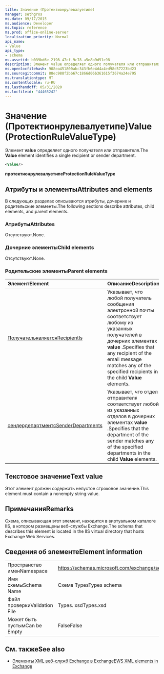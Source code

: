 ```yaml
---
title: Значение (Протектионрулевалуетипе)
manager: sethgros
ms.date: 09/17/2015
ms.audience: Developer
ms.topic: reference
ms.prod: office-online-server
localization_priority: Normal
api_name:
- Value
api_type:
- schema
ms.assetid: b039bd6e-2198-47cf-9c78-a5e8b9d51c98
description: Элемент value определяет одного получателя или отправителя.
ms.openlocfilehash: 908ea451800abc343fb6e4d4a4ed98d57223bd23
ms.sourcegitcommit: 88ec988f2bb67c1866d06b361615f3674a24e795
ms.translationtype: MT
ms.contentlocale: ru-RU
ms.lasthandoff: 05/31/2020
ms.locfileid: "44465242"
---
```

# <a name="value-protectionrulevaluetype"></a><span data-ttu-id="c2790-103">Значение (Протектионрулевалуетипе)</span><span class="sxs-lookup"><span data-stu-id="c2790-103">Value (ProtectionRuleValueType)</span></span>

<span data-ttu-id="c2790-104">Элемент **value** определяет одного получателя или отправителя.</span><span class="sxs-lookup"><span data-stu-id="c2790-104">The **Value** element identifies a single recipient or sender department.</span></span> 
  
```XML
<Value/>
```

<span data-ttu-id="c2790-105">**протектионрулевалуетипе**</span><span class="sxs-lookup"><span data-stu-id="c2790-105">**ProtectionRuleValueType**</span></span>

## <a name="attributes-and-elements"></a><span data-ttu-id="c2790-106">Атрибуты и элементы</span><span class="sxs-lookup"><span data-stu-id="c2790-106">Attributes and elements</span></span>

<span data-ttu-id="c2790-107">В следующих разделах описываются атрибуты, дочерние и родительские элементы.</span><span class="sxs-lookup"><span data-stu-id="c2790-107">The following sections describe attributes, child elements, and parent elements.</span></span>
  
### <a name="attributes"></a><span data-ttu-id="c2790-108">Атрибуты</span><span class="sxs-lookup"><span data-stu-id="c2790-108">Attributes</span></span>

<span data-ttu-id="c2790-109">Отсутствуют.</span><span class="sxs-lookup"><span data-stu-id="c2790-109">None.</span></span>
  
### <a name="child-elements"></a><span data-ttu-id="c2790-110">Дочерние элементы</span><span class="sxs-lookup"><span data-stu-id="c2790-110">Child elements</span></span>

<span data-ttu-id="c2790-111">Отсутствуют.</span><span class="sxs-lookup"><span data-stu-id="c2790-111">None.</span></span>
  
### <a name="parent-elements"></a><span data-ttu-id="c2790-112">Родительские элементы</span><span class="sxs-lookup"><span data-stu-id="c2790-112">Parent elements</span></span>

|<span data-ttu-id="c2790-113">**Элемент**</span><span class="sxs-lookup"><span data-stu-id="c2790-113">**Element**</span></span>|<span data-ttu-id="c2790-114">**Описание**</span><span class="sxs-lookup"><span data-stu-id="c2790-114">**Description**</span></span>|
|:-----|:-----|
|[<span data-ttu-id="c2790-115">Получательявляется</span><span class="sxs-lookup"><span data-stu-id="c2790-115">RecipientIs</span></span>](recipientis.md) <br/> |<span data-ttu-id="c2790-116">Указывает, что любой получатель сообщения электронной почты соответствует любому из указанных получателей в дочерних элементах **value** .</span><span class="sxs-lookup"><span data-stu-id="c2790-116">Specifies that any recipient of the email message matches any of the specified recipients in the child **Value** elements.</span></span>  <br/> |
|[<span data-ttu-id="c2790-117">сендердепартментс</span><span class="sxs-lookup"><span data-stu-id="c2790-117">SenderDepartments</span></span>](senderdepartments.md) <br/> |<span data-ttu-id="c2790-118">Указывает, что отдел отправителя соответствует любой из указанных отделов в дочерних элементах **value** .</span><span class="sxs-lookup"><span data-stu-id="c2790-118">Specifies that the department of the sender matches any of the specified departments in the child **Value** elements.</span></span>  <br/> |
   
## <a name="text-value"></a><span data-ttu-id="c2790-119">Текстовое значение</span><span class="sxs-lookup"><span data-stu-id="c2790-119">Text value</span></span>

<span data-ttu-id="c2790-120">Этот элемент должен содержать непустое строковое значение.</span><span class="sxs-lookup"><span data-stu-id="c2790-120">This element must contain a nonempty string value.</span></span>
  
## <a name="remarks"></a><span data-ttu-id="c2790-121">Примечания</span><span class="sxs-lookup"><span data-stu-id="c2790-121">Remarks</span></span>

<span data-ttu-id="c2790-122">Схема, описывающая этот элемент, находится в виртуальном каталоге IIS, в котором размещены веб-службы Exchange.</span><span class="sxs-lookup"><span data-stu-id="c2790-122">The schema that describes this element is located in the IIS virtual directory that hosts Exchange Web Services.</span></span>
  
## <a name="element-information"></a><span data-ttu-id="c2790-123">Сведения об элементе</span><span class="sxs-lookup"><span data-stu-id="c2790-123">Element information</span></span>

|||
|:-----|:-----|
|<span data-ttu-id="c2790-124">Пространство имен</span><span class="sxs-lookup"><span data-stu-id="c2790-124">Namespace</span></span>  <br/> |https://schemas.microsoft.com/exchange/services/2006/types  <br/> |
|<span data-ttu-id="c2790-125">Имя схемы</span><span class="sxs-lookup"><span data-stu-id="c2790-125">Schema Name</span></span>  <br/> |<span data-ttu-id="c2790-126">Схема Types</span><span class="sxs-lookup"><span data-stu-id="c2790-126">Types schema</span></span>  <br/> |
|<span data-ttu-id="c2790-127">Файл проверки</span><span class="sxs-lookup"><span data-stu-id="c2790-127">Validation File</span></span>  <br/> |<span data-ttu-id="c2790-128">Types. xsd</span><span class="sxs-lookup"><span data-stu-id="c2790-128">Types.xsd</span></span>  <br/> |
|<span data-ttu-id="c2790-129">Может быть пустым</span><span class="sxs-lookup"><span data-stu-id="c2790-129">Can be Empty</span></span>  <br/> |<span data-ttu-id="c2790-130">False</span><span class="sxs-lookup"><span data-stu-id="c2790-130">False</span></span>  <br/> |
   
## <a name="see-also"></a><span data-ttu-id="c2790-131">См. также</span><span class="sxs-lookup"><span data-stu-id="c2790-131">See also</span></span>

- [<span data-ttu-id="c2790-132">Элементы XML веб-служб Exchange в Exchange</span><span class="sxs-lookup"><span data-stu-id="c2790-132">EWS XML elements in Exchange</span></span>](ews-xml-elements-in-exchange.md)

